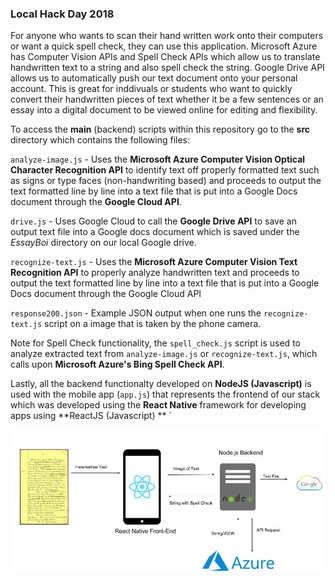 ### Local Hack Day 2018

For anyone who wants to scan their hand written work onto their computers or want a quick spell check, they can use this application. Microsoft Azure has Computer Vision APIs and Spell Check APIs which allow us to translate handwritten text to a string and also spell check the string. Google Drive API allows us to automatically push our text document onto your personal account. This is great for inddivuals or students who want to quickly convert their handwritten pieces of text whether it be a few sentences or an essay into a digital document to be viewed online for editing and flexibility. 

To access the **main** (backend) scripts within this repository go to the **src** directory which contains the following files:

`analyze-image.js` - Uses the **Microsoft Azure Computer Vision Optical Character Recognition API** to identify text off properly formatted text such as signs or type faces (non-handwriting based) and proceeds to output the text formatted line by line into a text file that is put into a Google Docs document through the **Google Cloud API**. 

`drive.js` - Uses Google Cloud to call the **Google Drive API** to save an output text file into a Google docs document which is saved under the *EssayBoi* directory on our local Google drive. 

`recognize-text.js` - Uses the **Microsoft Azure Computer Vision Text Recognition API** to properly analyze handwritten text and proceeds to output the text formatted line by line into a text file that is put into a Google Docs document through the Google Cloud API 

`response200.json` - Example JSON output when one runs the `recognize-text.js` script on a image that is taken by the phone camera. 

Note for Spell Check functionality, the `spell_check.js` script is used to analyze extracted text from `analyze-image.js` or `recognize-text.js`, which calls upon **Microsoft Azure's Bing Spell Check API**. 

Lastly, all the backend functionalty developed on **NodeJS (Javascript)** is used with the mobile app (`app.js`) that represents the frontend of our stack which was developed using the **React Native** framework for developing apps using **ReactJS (Javascript) **
`

<img src = "full_stack_diagram.png">

